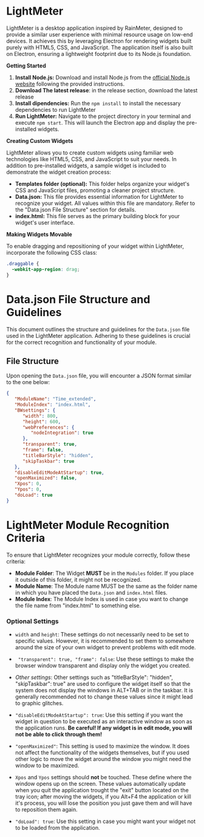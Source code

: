 # LightMeter
LightMeter is a desktop application inspired by RainMeter, designed to provide a similar user experience with minimal resource usage on low-end devices. It achieves this by leveraging Electron for rendering widgets built purely with HTML5, CSS, and JavaScript. The application itself is also built on Electron, ensuring a lightweight footprint due to its Node.js foundation.

**Getting Started**

1. **Install Node.js:** Download and install Node.js from the  [official Node.js website](https://nodejs.org/en/download) following the provided instructions.
2. **Download The latest release**: in the release section, download the latest release
3. **Install dipendencies:** Run the `npm install` to install the necessary dependencies to run LightMeter
4. **Run LightMeter:** Navigate to the project directory in your terminal and execute `npm start`. This will launch the Electron app and display the pre-installed widgets.

**Creating Custom Widgets**

LightMeter allows you to create custom widgets using familiar web technologies like HTML5, CSS, and JavaScript to suit your needs. In addition to pre-installed widgets, a sample widget is included to demonstrate the widget creation process:

* **Templates folder (optional):** This folder helps organize your widget's CSS and JavaScript files, promoting a cleaner project structure.
* **Data.json:** This file provides essential information for LightMeter to recognize your widget. All values within this file are mandatory. Refer to the "Data.json File Structure" section for details.
* **index.html:** This file serves as the primary building block for your widget's user interface.

**Making Widgets Movable**

To enable dragging and repositioning of your widget within LightMeter, incorporate the following CSS class:

```css
.draggable {
  -webkit-app-region: drag;
}
```

# Data.json File Structure and Guidelines

This document outlines the structure and guidelines for the `Data.json` file used in the LightMeter application. Adhering to these guidelines is crucial for the correct recognition and functionality of your module.

## File Structure

Upon opening the `Data.json` file, you will encounter a JSON format similar to the one below:

```json
{
   "ModuleName": "Time_extended",
   "ModuleIndex": "index.html",
   "BWsettings": {
      "width": 800,
      "height": 600,
      "webPreferences": {
         "nodeIntegration": true
      },
      "transparent": true,
      "frame": false,
      "titleBarStyle": "hidden",
      "skipTaskbar": true
   },
   "disableEditModeAtStartup": true,
   "openMaximized": false,
   "Xpos": 0,
   "Ypos": 0,
   "doLoad": true
}

```
# LightMeter Module Recognition Criteria

To ensure that LightMeter recognizes your module correctly, follow these criteria:

- __Module Folder__: The Widget __MUST__ be in the ```Modules``` folder. If you place it outside of this folder, it might not be recognized.
- __Module Name__: The Module name MUST be the same as the folder name in which you have placed the ```Data.json``` and ```index.html``` files.
- __Module Index__: The Module Index is used in case you want to change the file name from "index.html" to something else.

### Optional Settings

- ```width``` and ```height```: These settings do not necessarily need to be set to specific values. However, it is recommended to set them to somewhere around the size of your own widget to prevent problems with edit mode.
- ``` "transparent": true, "frame": false```: Use these settings to make the browser window transparent and display only the widget you created.

- _Other settings_: Other settings such as "titleBarStyle": "hidden", "skipTaskbar": true" are used to configure the widget itself so that the system does not display the windows in ALT+TAB or in the taskbar. It is generally recommended not to change these values since it might lead to graphic glitches.

- ```"disableEditModeAtStartup": true```: Use this setting if you want the widget in question to be executed as an interactive window as soon as the application runs. __Be careful! If any widget is in edit mode, you will not be able to click through them!__

- ```"openMaximized"```: This setting is used to maximize the window. It does not affect the functionality of the widgets themselves, but if you used other logic to move the widget around the window you might need the window to be maximized.
- ```Xpos``` and ```Ypos``` settings should __not__ be touched. These define where the window opens up on the screen. These values automatically update when you quit the application trought the "exit" button located on the tray icon; after moving the widgets, if you Alt+F4 the application or kill it's process, you will lose the position you just gave them and will have to reposition them again.
- ```"doLoad": true```: Use this setting in case you might want your widget not to be loaded from the application.

